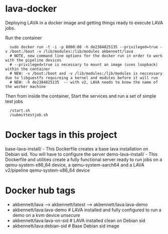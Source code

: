 # lava-docker
Deploying LAVA in a docker image and getting things ready to execute LAVA jobs.

Run the container
```
  sudo docker run -t -i -p 8000:80 -h de2384825135 --privileged=true -v /boot:/boot -v /lib/modules:/lib/modules akbennett/lava
  # NOTE, new command line options for the docker run in order to work with the pipeline devices
  # --privileged=true is necessary to mount an image (uses loopback) within the container
  # NEW: -v /boot:/boot and -v /lib/modules:/lib/modules is neccessary due to libguestfs requireing a kernel and modules before it will run
  # NEW: -h de2384825135  -- with v2, LAVA needs to know the name of the worker machine
```

Then from inside the container, Start the services and run a set of simple test jobs
```
  /start.sh
  /submittestjob.sh
```

# Docker tags in this project
base-lava-install/ - This Dockerfile creates a base lava installation on Debian sid.  You will have to configure the server
demo-lava-install/ - This Dockerfile and utilities create a fully functional server ready to run jobs on a qemu-system-x86_64 device, a qemu-system-aarch64 and a LAVA v2/pipeline qemu-system-x86_64 device

# Docker hub tags
* akbennett/lava --> akbennett/latest --> akbennett/lava:lava-demo
* akbennett/lava:lava-demo  # LAVA installed and fully configured to run a demo on a kvm device *unsecure*
* akbennett/lava:lava-on-sid  # LAVA installed clean on Debian sid
* akbennett/lava:debian-sid  # Base Debian sid image
